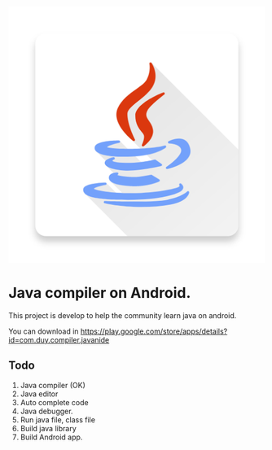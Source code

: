 ![ICON](art/icons/playstore/icon.png)

# Java compiler on Android.

This project is develop to help the community learn java on android.

You can download in https://play.google.com/store/apps/details?id=com.duy.compiler.javanide


## Todo

1. Java compiler (OK)
2. Java editor
3. Auto complete code
4. Java debugger.
5. Run java file, class file
6. Build java library
7. Build Android app.


